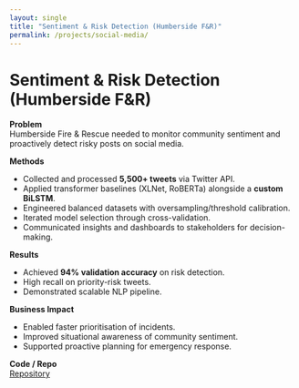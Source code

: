 ```yaml
---
layout: single
title: "Sentiment & Risk Detection (Humberside F&R)"
permalink: /projects/social-media/
---
```


# Sentiment & Risk Detection (Humberside F&R)

**Problem**  
Humberside Fire & Rescue needed to monitor community sentiment and proactively detect risky posts on social media.

**Methods**
- Collected and processed **5,500+ tweets** via Twitter API.  
- Applied transformer baselines (XLNet, RoBERTa) alongside a **custom BiLSTM**.  
- Engineered balanced datasets with oversampling/threshold calibration.  
- Iterated model selection through cross-validation.  
- Communicated insights and dashboards to stakeholders for decision-making.

**Results**
- Achieved **94% validation accuracy** on risk detection.  
- High recall on priority-risk tweets.  
- Demonstrated scalable NLP pipeline.

**Business Impact**
- Enabled faster prioritisation of incidents.  
- Improved situational awareness of community sentiment.  
- Supported proactive planning for emergency response.

**Code / Repo**  
[Repository](https://github.com/Amro6625/Social-Media-Analysis)
